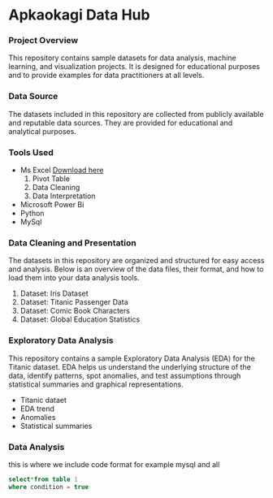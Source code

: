 # Apkaokagi Data Hub
### Project Overview
This repository contains sample datasets for data analysis, machine learning, and visualization projects. 
It is designed for educational purposes and to provide examples for data practitioners at all levels.
### Data Source
The datasets included in this repository are collected from publicly available and reputable data sources. 
They are provided for educational and analytical purposes. 
### Tools Used
- Ms Excel [Download here](https://www.microsoft.com)
  1. Pivot Table
  2. Data Cleaning
  3. Data Interpretation
- Microsoft Power Bi
- Python
- MySql
### Data Cleaning and Presentation
The datasets in this repository are organized and structured for easy access and analysis. Below is an overview of the data files, their format, and how to load them into your data analysis tools.
1. Dataset: Iris Dataset
2. Dataset: Titanic Passenger Data
3. Dataset: Comic Book Characters
4. Dataset: Global Education Statistics

### Exploratory Data Analysis
This repository contains a sample Exploratory Data Analysis (EDA) for the Titanic dataset. EDA helps us understand the underlying structure of the data, identify patterns, spot anomalies, and test assumptions through statistical summaries and graphical representations.

- Titanic dataet
- EDA trend
- Anomalies
- Statistical summaries

### Data Analysis 
this is where we include code format for example mysql and all
```SQL
select*from table 1
where condition = true
```


